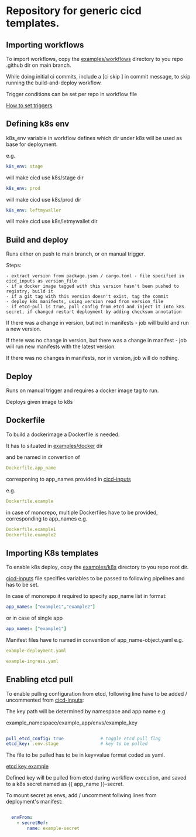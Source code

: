 
# Repository for generic cicd templates.

## Importing workflows

To import workflows, copy the [examples/workflows](./examples/workflows) directory to you repo .github dir on main branch.

While doing initial ci commits, include a [ci skip ] in commit message, to skip running the build-and-deploy workflow.
  
  

Trigger conditions can be set per repo in workflow file 

[ How to set triggers ](https://docs.github.com/en/actions/writing-workflows/choosing-when-your-workflow-runs/events-that-trigger-workflows)

## Defining k8s env


k8s_env variable in workflow defines which dir under k8s will be used as base for deployment.

e.g.

```yaml
k8s_env: stage
```
will make cicd use k8s/stage dir 

```yaml
k8s_env: prod
```
will make cicd use k8s/prod dir 
```yaml
k8s_env: leftmywaller
```
will make cicd use k8s/letmywallet dir


## Build and deploy 

   Runs either on push to main branch, or on manual trigger.

   Steps:

    - extract version from package.json / cargo.toml - file specified in cicd_inputs as version_file
    - if a docker image tagged with this version hasn't been pushed to registry, build it
    - if a git tag with this version doesn't exist, tag the commit 
    - deploy k8s manifests, using version read from version_file
    - if etcd-pull is true, pull config from etcd and inject it into k8s secret, if changed restart deployment by adding checksum annotation


   If there was a change in version, but not in manifests - job will build and run a new version.

   If there was no change in version, but there was a change in manifest - job will run new manifests with the latest version.

   If there was no changes in manifests, nor in version, job will do nothing.

## Deploy

  Runs on manual trigger and requires a docker image tag to run.

  Deploys given image to k8s


## Dockerfile

To build a dockerimage a Dockerfile is needed.

It has to situated in [examples/docker](./examples/docker) dir

and be named in convertion of 

```yaml
Dockerfile.app_name
```
corresponing to app_names provided in [cicd-inputs](./examples/k8s/cicd-inputs.yaml)

e.g.

```yaml
Dockerfile.example
```

in case of monorepo, multiple Dockerfiles have to be provided, corresponding to app_names e.g.

```yaml
Dockerfile.example1
Dockerfile.example2
```
## Importing K8s templates

To enable k8s deploy, copy the [examples/k8s](./examples/k8s) directory to you repo root dir.

[cicd-inputs](./examples/k8s/cicd-inputs.yaml) file specifies variables to be passed to following pipelines and has to be set.

In case of monorepo it required to specify app_name list in format:

```yaml
app_names: ["example1","example2"]
```
or in case of single app

```yaml
app_names: ["example1"]
```

Manifest files have to named in convention of app_name-object.yaml  e.g.

```yaml
example-deployment.yaml
```
```yaml
example-ingress.yaml
```



## Enabling etcd pull

To enable pulling configuration from etcd, following line have to be added / uncommented from [cicd-inputs](./examples/k8s/cicd-inputs.yaml):

The key path will be determined by namespace and app name e.g

  example_namespace/example_app/envs/example_key

```yaml

pull_etcd_config: true              # toggle etcd pull flag
etcd_key: .env.stage                # key to be pulled 

```
The file to be pulled has to be in key=value format coded as yaml.

[etcd key example ](./examples/etcd/.env.stage)

Defined key will be pulled from etcd during workflow execution, and saved to a k8s secret named as {{ app_name }}-secret.

To mount secret as envs, add / uncomment follwing lines from deployment's manifest:

```yaml

  envFrom:
    - secretRef:
        name: example-secret

```

